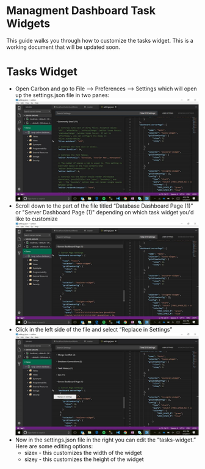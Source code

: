 # Managment Dashboard Task Widgets
This guide walks you through how to customize the tasks widget. This is a working document that will be updated soon.

# Tasks Widget
-	Open Carbon and go to File --> Preferences --> Settings which will open up the settings.json file in two panes:
 ![](../images/insights_1.jpg)
-	Scroll down to the part of the file titled “Database  Dashboard Page (1)” or "Server Dashboard Page (1)" depending on which task widget you'd like to customize
 ![](../images/insights_2.jpg)
-	Click in the left side of the file and select “Replace in Settings”
 ![](../images/insights_3.jpg)
-	Now in the settings.json file in the right you can edit the “tasks-widget.” Here are some editing options:
	- sizex - this customizes the width of the widget
	- sizey - this customizes the height of the widget
